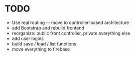 TODO
=====

* Use real routing
  -- move to controller-based architecture
* add Bootstrap and rebuild frontend
* reorganize: public front controller, private everything else
* add user logins
* build save / load / list functions
* move everything to firebase